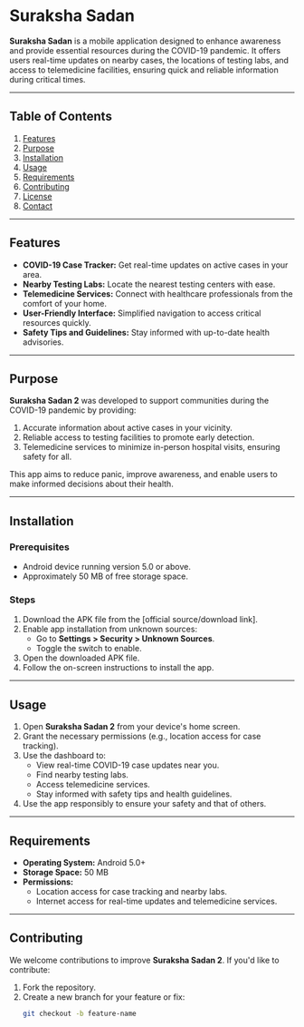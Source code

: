 # Suraksha Sadan

**Suraksha Sadan** is a mobile application designed to enhance awareness and provide essential resources during the COVID-19 pandemic. It offers users real-time updates on nearby cases, the locations of testing labs, and access to telemedicine facilities, ensuring quick and reliable information during critical times.

---

## Table of Contents

1. [Features](#features)
2. [Purpose](#purpose)
3. [Installation](#installation)
4. [Usage](#usage)
5. [Requirements](#requirements)
6. [Contributing](#contributing)
7. [License](#license)
8. [Contact](#contact)

---

## Features

- **COVID-19 Case Tracker:** Get real-time updates on active cases in your area.
- **Nearby Testing Labs:** Locate the nearest testing centers with ease.
- **Telemedicine Services:** Connect with healthcare professionals from the comfort of your home.
- **User-Friendly Interface:** Simplified navigation to access critical resources quickly.
- **Safety Tips and Guidelines:** Stay informed with up-to-date health advisories.

---

## Purpose

**Suraksha Sadan 2** was developed to support communities during the COVID-19 pandemic by providing:
1. Accurate information about active cases in your vicinity.
2. Reliable access to testing facilities to promote early detection.
3. Telemedicine services to minimize in-person hospital visits, ensuring safety for all.

This app aims to reduce panic, improve awareness, and enable users to make informed decisions about their health.

---

## Installation

### Prerequisites
- Android device running version 5.0 or above.
- Approximately 50 MB of free storage space.

### Steps
1. Download the APK file from the [official source/download link].
2. Enable app installation from unknown sources:
   - Go to **Settings > Security > Unknown Sources**.
   - Toggle the switch to enable.
3. Open the downloaded APK file.
4. Follow the on-screen instructions to install the app.

---

## Usage

1. Open **Suraksha Sadan 2** from your device's home screen.
2. Grant the necessary permissions (e.g., location access for case tracking).
3. Use the dashboard to:
   - View real-time COVID-19 case updates near you.
   - Find nearby testing labs.
   - Access telemedicine services.
   - Stay informed with safety tips and health guidelines.
4. Use the app responsibly to ensure your safety and that of others.

---

## Requirements

- **Operating System:** Android 5.0+
- **Storage Space:** 50 MB
- **Permissions:** 
  - Location access for case tracking and nearby labs.
  - Internet access for real-time updates and telemedicine services.

---

## Contributing

We welcome contributions to improve **Suraksha Sadan 2**. If you'd like to contribute:

1. Fork the repository.
2. Create a new branch for your feature or fix:
   ```bash
   git checkout -b feature-name
